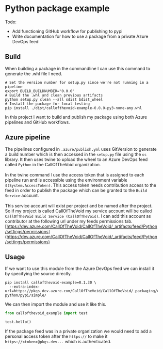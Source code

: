 # Python package example
Todo:

- Add functioning GitHub workflow for publishing to pypi
- Write documentation for how to use a package from a private Azure DevOps feed

## Build
When building a package in the commandline I can use this command to generate the .whl file I need.
``` shell
# Set the version number for setup.py since we're not running in a pipeline
export BUILD_BUILDNUMBER="0.0.0"
# Build the .whl and clean previous artifacts
python setup.py clean --all sdist bdist_wheel
# Install the package for local testing
pip install ./dist/callofthevoid-example-0.0.0-py3-none-any.whl
```
In this project I want to build and publish my package using both Azure pipelines and GitHub workflows.
## Azure pipeline 
The pipelines configured in `.azure/publish.yml` uses GitVersion to generate a build number which is then accessed in the `setup.py` file using the `os` library.
It then uses twine to upload the wheel to an Azure DevOps feed called `Python` in the CallOfTheVoid organization.
<br/><br/>
In the twine command I use the access token that is assigned to each pipeline run and is accessible using the environment variable `$(System.AccessToken)`. 
This access token needs contribution access to the feed in order to publish the package which can be granted to the `Build Service` account.
<br/><br/>
This service account will exist per project and be named after the project. So if my project is called CallOfTheVoid my service account will be called `CallOfTheVoid Build Service (CallOfTheVoid)`.
I can add this account as contributor at the following url under my feeds permissions tab.
<br/>
[https://dev.azure.com/CallOfTheVoid/CallOfTheVoid/_artifacts/feed/Python/settings/permissions](https://dev.azure.com/CallOfTheVoid/CallOfTheVoid/_artifacts/feed/Python/settings/permissions)
## Usage
If we want to use this module from the Azure DevOps feed we can install it by specifying the source directly.
``` shell
pip install callofthevoid-example=0.1.30 \
  --extra-index-url=https://pkgs.dev.azure.com/CallOfTheVoid/CallOfTheVoid/_packaging/cotv-python/pypi/simple/
```
We can then import the module and use it like this.
``` python
from callofthevoid_example import test

test.hello()
```
If the package feed was in a private organization we would need to add a personal access token after the `https://` to make it `https://<token>@pkgs.dev...` which is authenticated.

